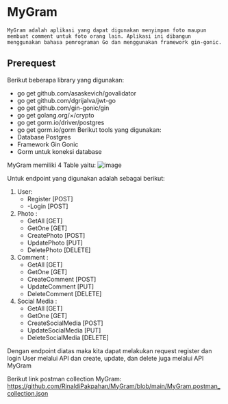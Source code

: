 # MyGram

`MyGram adalah aplikasi yang dapat digunakan menyimpan foto maupun membuat comment untuk foto orang lain. Aplikasi ini dibangun menggunakan bahasa pemrograman Go dan menggunakan framework gin-gonic.`

## Prerequest
Berikut beberapa library yang digunakan:
- go get github.com/asaskevich/govalidator
- go get github.com/dgrijalva/jwt-go
- go get github.com/gin-gonic/gin
- go get golang.org/×/crypto
- go get gorm.io/driver/postgres
- go get gorm.io/gorm
Berikut tools yang digunakan:
- Database Postgres
- Framework Gin Gonic
- Gorm untuk koneksi database

MyGram memiliki 4 Table yaitu:
![image](https://github.com/RinaldiPakpahan/MyGram/assets/26915668/3f3f8401-a94a-4ed8-92bd-b1cd09623645)

Untuk endpoint yang digunakan adalah sebagai berikut:
1. User:
   - Register [POST]
   - -Login [POST]
2. Photo :
   - GetAll [GET]
   - GetOne [GET]
   - CreatePhoto [POST]
   - UpdatePhoto [PUT]
   - DeletePhoto [DELETE]
3. Comment :
   - GetAll [GET]
   - GetOne [GET]
   - CreateComment [POST]
   - UpdateComment [PUT]
   - DeleteComment [DELETE]
4. Social Media :
   - GetAll [GET]
   - GetOne [GET]
   - CreateSocialMedia [POST]
   - UpdateSocialMedia [PUT]
   - DeleteSocialMedia [DELETE]

Dengan endpoint diatas maka kita dapat melakukan request register dan login User melalui API dan create, update, dan delete juga melalui API MyGram

Berikut link postman collection MyGram:
https://github.com/RinaldiPakpahan/MyGram/blob/main/MyGram.postman_collection.json


